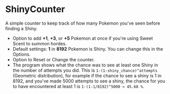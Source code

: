 # ShinyCounter
A simple counter to keep track of how many Pokemon you've seen before finding a Shiny.

- Option to add **+1**, **+3**, or **+5** Pokemon at once if you're using Sweet Scent to summon hordes.
- Default settings: **1** in **8192** Pokemon is Shiny. You can change this in the Options.
- Option to Reset or Change the counter.
- The program shows what the chance was to see at least one Shiny in the number of attempts you did. This is `1-(1-shiny_chance)^attempts` (Geometric distribution), for example if the chance to see a shiny is 1 in 8192, and you've made 5000 attempts to see a shiny, the chance for you to have encountered at least 1 is `1-(1-1/8192)^5000 ≈ 45.68 %`.
